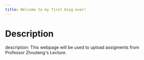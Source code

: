 ```yaml
---
title: Welcome to my first blog ever!
---
```

# Description
description: This webpage will be used to upload assigments from Professor Zhouteng's Lecture.

